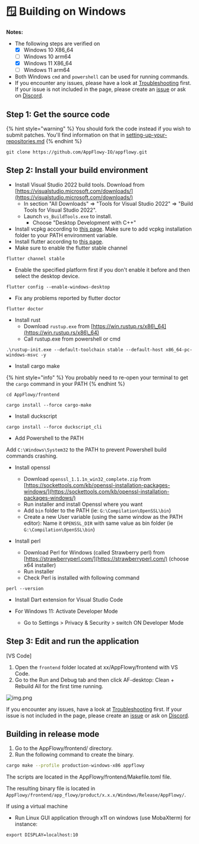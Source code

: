 # 🪟 Building on Windows

**Notes:**

* The following steps are verified on
  * [x] Windows 10 X86\_64
  * [ ] Windows 10 arm64
  * [x] Windows 11 X86\_64
  * [ ] Windows 11 arm64
* Both Windows `cmd` and `powershell` can be used for running commands.
* If you encounter any issues, please have a look at [Troubleshooting](https://github.com/AppFlowy-IO/appflowy/wiki/Troubleshooting) first. If your issue is not included in the page, please create an [issue](https://github.com/AppFlowy-IO/appflowy/issues/new/choose) or ask on [Discord](https://discord.gg/9Q2xaN37tV).

## Step 1: Get the source code

{% hint style="warning" %}
You should fork the code instead if you wish to submit patches. You'll find information on that in [setting-up-your-repositories.md](../submitting-code/setting-up-your-repositories.md "mention")
{% endhint %}

```shell
git clone https://github.com/AppFlowy-IO/appflowy.git
```

## Step 2: Install your build environment

* Install Visual Studio 2022 build tools. Download from [https://visualstudio.microsoft.com/downloads/](https://visualstudio.microsoft.com/downloads/)
  * In section "All Downloads" => "Tools for Visual Studio 2022" => "Build Tools for Visual Studio 2022".
  * Launch `vs_BuildTools.exe` to install.
    * Choose "Desktop Development with C++"
* Install vcpkg according to [this page](https://github.com/microsoft/vcpkg#quick-start-windows). Make sure to add vcpkg installation folder to your PATH environment variable.
* Install flutter according to [this page](https://docs.flutter.dev/get-started/install/windows).
* Make sure to enable the flutter stable channel

```shell
flutter channel stable
```

* Enable the specified platform first if you don't enable it before and then select the desktop device.

```
flutter config --enable-windows-desktop
```

* Fix any problems reported by flutter doctor

```shell
flutter doctor
```

* Install rust
  * Download `rustup.exe` from [https://win.rustup.rs/x86\_64](https://win.rustup.rs/x86\_64)
  * Call rustup.exe from powershell or cmd

```shell
.\rustup-init.exe --default-toolchain stable --default-host x86_64-pc-windows-msvc -y
```

* Install cargo make

{% hint style="info" %}
You probably need to re-open your terminal to get the `cargo` command in your PATH
{% endhint %}

```shell
cd AppFlowy/frontend
```

```shell
cargo install --force cargo-make
```

* Install duckscript

```shell
cargo install --force duckscript_cli
```

* Add Powershell to the PATH

Add `C:\Windows\System32` to the PATH to prevent Powershell build commands crashing.

* Install openssl
  * Download `openssl_1.1.1n_win32_complete.zip` from [https://sockettools.com/kb/openssl-installation-packages-windows/](https://sockettools.com/kb/openssl-installation-packages-windows/)
  * Run installer and install Openssl where you want
  * Add `bin` folder to the PATH (ie: `G:\Compilation\OpenSSL\bin`)
  * Create a new User variable (using the same window as the PATH editor): Name it `OPENSSL_DIR` with same value as bin folder (ie `G:\Compilation\OpenSSL\bin`)

* Install perl
  * Download Perl for Windows (called Strawberry perl) from [https://strawberryperl.com/](https://strawberryperl.com/) (choose x64 installer)
  * Run installer
  * Check Perl is installed with following command

```shell
perl --version
```

* Install Dart extension for Visual Studio Code

* For Windows 11: Activate Developer Mode
  * Go to Settings > Privacy & Security > switch ON Developer Mode

## Step 3: Edit and run the application

\[VS Code]

1. Open the `frontend` folder located at xx/AppFlowy/frontend with VS Code.
2. Go to the Run and Debug tab and then click AF-desktop: Clean + Rebuild All for the first time running.

![img.png](../../../../.gitbook/assets/launch\_appflowy.png)

If you encounter any issues, have a look at [Troubleshooting](https://appflowy.gitbook.io/docs/essential-documentation/contribute-to-appflowy/software-contributions/environment-setup/trouble-shotting) first. If your issue is not included in the page, please create an [issue](https://github.com/AppFlowy-IO/appflowy/issues/new/choose) or ask on [Discord](https://discord.gg/9Q2xaN37tV).

## Building in release mode

1. Go to the AppFlowy/frontend/ directory.
2. Run the following command to create the binary.

```bash
cargo make --profile production-windows-x86 appflowy
```

The scripts are located in the AppFlowy/frontend/Makefile.toml file.

The resulting binary file is located in `AppFlowy/frontend/app_flowy/product/x.x.x/Windows/Release/AppFlowy/`.

If using a virtual machine

* Run Linux GUI application through x11 on windows (use MobaXterm) for instance:

`export DISPLAY=localhost:10`
